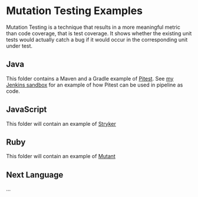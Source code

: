 # Mutation Testing Examples
Mutation Testing is a technique that results in a more meaningful metric than code coverage, that is test coverage. It shows whether the existing unit tests would actually catch a bug if it would occur in the corresponding unit under test.

## Java
This folder contains a Maven and a Gradle example of [Pitest](http://pitest.org). See [my Jenkins sandbox](https://github.com/daafith/jenkinsSandbox) for an example of how Pitest can be used in pipeline as code.

## JavaScript
This folder will contain an example of [Stryker](https://stryker-mutator.io)

## Ruby
This folder will contain an example of [Mutant](https://github.com//mbj/mutant)

## Next Language
...
